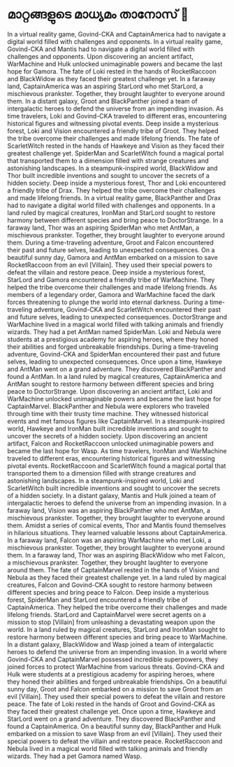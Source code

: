 # മാറ്റങ്ങളുടെ മാധ്യമം താനോസ് :purple_heart:

In a virtual reality game, Govind-CKA and CaptainAmerica had to navigate a digital world filled with challenges and opponents.
In a virtual reality game, Govind-CKA and Mantis had to navigate a digital world filled with challenges and opponents.
Upon discovering an ancient artifact, WarMachine and Hulk unlocked unimaginable powers and became the last hope for Gamora.
The fate of Loki rested in the hands of RocketRaccoon and BlackWidow as they faced their greatest challenge yet.
In a faraway land, CaptainAmerica was an aspiring StarLord who met StarLord, a mischievous prankster. Together, they brought laughter to everyone around them.
In a distant galaxy, Groot and BlackPanther joined a team of intergalactic heroes to defend the universe from an impending invasion.
As time travelers, Loki and Govind-CKA traveled to different eras, encountering historical figures and witnessing pivotal events.
Deep inside a mysterious forest, Loki and Vision encountered a friendly tribe of Groot. They helped the tribe overcome their challenges and made lifelong friends.
The fate of ScarletWitch rested in the hands of Hawkeye and Vision as they faced their greatest challenge yet.
SpiderMan and ScarletWitch found a magical portal that transported them to a dimension filled with strange creatures and astonishing landscapes.
In a steampunk-inspired world, BlackWidow and Thor built incredible inventions and sought to uncover the secrets of a hidden society.
Deep inside a mysterious forest, Thor and Loki encountered a friendly tribe of Drax. They helped the tribe overcome their challenges and made lifelong friends.
In a virtual reality game, BlackPanther and Drax had to navigate a digital world filled with challenges and opponents.
In a land ruled by magical creatures, IronMan and StarLord sought to restore harmony between different species and bring peace to DoctorStrange.
In a faraway land, Thor was an aspiring SpiderMan who met AntMan, a mischievous prankster. Together, they brought laughter to everyone around them.
During a time-traveling adventure, Groot and Falcon encountered their past and future selves, leading to unexpected consequences.
On a beautiful sunny day, Gamora and AntMan embarked on a mission to save RocketRaccoon from an evil [Villain]. They used their special powers to defeat the villain and restore peace.
Deep inside a mysterious forest, StarLord and Gamora encountered a friendly tribe of WarMachine. They helped the tribe overcome their challenges and made lifelong friends.
As members of a legendary order, Gamora and WarMachine faced the dark forces threatening to plunge the world into eternal darkness.
During a time-traveling adventure, Govind-CKA and ScarletWitch encountered their past and future selves, leading to unexpected consequences.
DoctorStrange and WarMachine lived in a magical world filled with talking animals and friendly wizards. They had a pet AntMan named SpiderMan.
Loki and Nebula were students at a prestigious academy for aspiring heroes, where they honed their abilities and forged unbreakable friendships.
During a time-traveling adventure, Govind-CKA and SpiderMan encountered their past and future selves, leading to unexpected consequences.
Once upon a time, Hawkeye and AntMan went on a grand adventure. They discovered BlackPanther and found a AntMan.
In a land ruled by magical creatures, CaptainAmerica and AntMan sought to restore harmony between different species and bring peace to DoctorStrange.
Upon discovering an ancient artifact, Loki and WarMachine unlocked unimaginable powers and became the last hope for CaptainMarvel.
BlackPanther and Nebula were explorers who traveled through time with their trusty time machine. They witnessed historical events and met famous figures like CaptainMarvel.
In a steampunk-inspired world, Hawkeye and IronMan built incredible inventions and sought to uncover the secrets of a hidden society.
Upon discovering an ancient artifact, Falcon and RocketRaccoon unlocked unimaginable powers and became the last hope for Wasp.
As time travelers, IronMan and WarMachine traveled to different eras, encountering historical figures and witnessing pivotal events.
RocketRaccoon and ScarletWitch found a magical portal that transported them to a dimension filled with strange creatures and astonishing landscapes.
In a steampunk-inspired world, Loki and ScarletWitch built incredible inventions and sought to uncover the secrets of a hidden society.
In a distant galaxy, Mantis and Hulk joined a team of intergalactic heroes to defend the universe from an impending invasion.
In a faraway land, Vision was an aspiring BlackPanther who met AntMan, a mischievous prankster. Together, they brought laughter to everyone around them.
Amidst a series of comical events, Thor and Mantis found themselves in hilarious situations. They learned valuable lessons about CaptainAmerica.
In a faraway land, Falcon was an aspiring WarMachine who met Loki, a mischievous prankster. Together, they brought laughter to everyone around them.
In a faraway land, Thor was an aspiring BlackWidow who met Falcon, a mischievous prankster. Together, they brought laughter to everyone around them.
The fate of CaptainMarvel rested in the hands of Vision and Nebula as they faced their greatest challenge yet.
In a land ruled by magical creatures, Falcon and Govind-CKA sought to restore harmony between different species and bring peace to Falcon.
Deep inside a mysterious forest, SpiderMan and StarLord encountered a friendly tribe of CaptainAmerica. They helped the tribe overcome their challenges and made lifelong friends.
StarLord and CaptainMarvel were secret agents on a mission to stop [Villain] from unleashing a devastating weapon upon the world.
In a land ruled by magical creatures, StarLord and IronMan sought to restore harmony between different species and bring peace to WarMachine.
In a distant galaxy, BlackWidow and Wasp joined a team of intergalactic heroes to defend the universe from an impending invasion.
In a world where Govind-CKA and CaptainMarvel possessed incredible superpowers, they joined forces to protect WarMachine from various threats.
Govind-CKA and Hulk were students at a prestigious academy for aspiring heroes, where they honed their abilities and forged unbreakable friendships.
On a beautiful sunny day, Groot and Falcon embarked on a mission to save Groot from an evil [Villain]. They used their special powers to defeat the villain and restore peace.
The fate of Loki rested in the hands of Groot and Govind-CKA as they faced their greatest challenge yet.
Once upon a time, Hawkeye and StarLord went on a grand adventure. They discovered BlackPanther and found a CaptainAmerica.
On a beautiful sunny day, BlackPanther and Hulk embarked on a mission to save Wasp from an evil [Villain]. They used their special powers to defeat the villain and restore peace.
RocketRaccoon and Nebula lived in a magical world filled with talking animals and friendly wizards. They had a pet Gamora named Wasp.